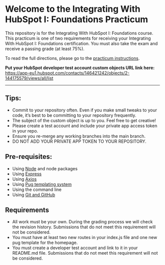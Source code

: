 # Welcome to the Integrating With HubSpot I: Foundations Practicum

This repository is for the Integrating With HubSpot I: Foundations course. This practicum is one of two requirements for receiving your Integrating With HubSpot I: Foundations certification. You must also take the exam and receive a passing grade (at least 75%).

To read the full directions, please go to the [practicum instructions](https://app.hubspot.com/academy/l/tracks/1092124/1093824/5493?language=en).

**Put your HubSpot developer test account custom objects URL link here:**
https://app-eu1.hubspot.com/contacts/146421242/objects/2-144175579/views/all/list

___
## Tips:
- Commit to your repository often. Even if you make small tweaks to your code, it’s best to be committing to your repository frequently.
- The subject of the custom object is up to you. Feel free to get creative!
- Please create a test account and include your private app access token in your repo.
- Ensure you re-merge any working branches into the main branch.
- DO NOT ADD YOUR PRIVATE APP TOKEN TO YOUR REPOSITORY. 

## Pre-requisites:
- Using [Node](https://nodejs.org/en/download) and node packages
- Using [Express](https://expressjs.com/en/starter/installing.html)
- Using [Axios](https://axios-http.com/docs/intro)
- Using [Pug templating system](https://pugjs.org/api/getting-started.html)
- Using the command line
- Using [Git and GitHub](https://product.hubspot.com/blog/git-and-github-tutorial-for-beginners)

## Requirements
- All work must be your own. During the grading process we will check the revision history. Submissions that do not meet this requirement will not be considered.
- You must have at least two new routes in your index.js file and one new pug template for the homepage.
- You must create a developer test account and link to it in your README.md file. Submissions that do not meet this requirement will not be considered.
